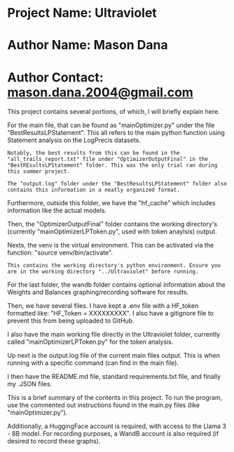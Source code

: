# Project Name: Ultraviolet

# Author Name: Mason Dana
# Author Contact: mason.dana.2004@gmail.com



This project contains several portions, of which, I will briefly explain here.

For the main file, that can be found as "mainOptimizer.py" under the file "BestResultsLPStatement". 
    This all refers to the main python function using Statement analysis on the LogPrecis datasets.

    Notably, the best results from this can be found in the "all_trails_report.txt" file under "OptimizerOutputFinal" in the "BestREsultsLPStatement" folder. This was the only trial ran during this summer project.

    The "output.log" folder under the "BestResultsLPStatement" folder also contains this information in a neatly organized format.

Furthermore, outside this folder, we have the "hf_cache" which includes information like the actual models.

Then, the "OptimizerOutputFinal" folder contains the working directory's (currently "mainOptimizerLPToken.py", used with token anaylsis) output.

Nexts, the venv is the virtual environment. This can be activated via the function:
    "source venv/bin/activate".

    This contains the working directory's python environment. Ensure you are in the working directory "../Ultraviolet" before running.

For the last folder, the wandb folder contains optional information about the Weights and Balances graphing/recording software for results.


Then, we have several files. I have kept a .env file with a HF_token formatted like: "HF_Token = XXXXXXXXX". I also have a gitignore file to prevent this from being uploaded to GitHub.

I also have the main working file directly in the Ultraviolet folder, currently called "mainOptimizerLPToken.py" for the token analysis.

Up next is the output.log file of the current main files output. This is when running with a specific command (can find in the main file).

I then have the README.md file, standard requirements.txt file, and finally my .JSON files.



This is a brief summary of the contents in this project. To run the program, use the commented out instructions found in the main.py files (like "mainOptimizer.py").

Additionally, a HuggingFace account is required, with access to the Llama 3 - 8B model.
For recording purposes, a WandB account is also required (if desired to record these graphs).